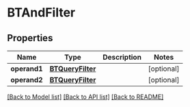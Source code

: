 # BTAndFilter

## Properties
Name | Type | Description | Notes
------------ | ------------- | ------------- | -------------
**operand1** | [**BTQueryFilter**](BTQueryFilter.md) |  | [optional] 
**operand2** | [**BTQueryFilter**](BTQueryFilter.md) |  | [optional] 

[[Back to Model list]](../README.md#documentation-for-models) [[Back to API list]](../README.md#documentation-for-api-endpoints) [[Back to README]](../README.md)


